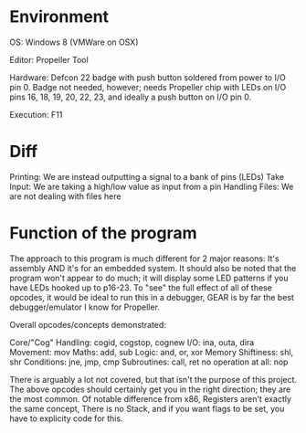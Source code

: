 Environment
=====
OS: Windows 8 (VMWare on OSX)

Editor: Propeller Tool

Hardware: Defcon 22 badge with push button soldered from power to I/O pin 0. Badge not needed, however; needs Propeller chip with LEDs on I/O pins 16, 18, 19, 20, 22, 23, and ideally a push button on I/O pin 0.

Execution: F11


Diff
=====
Printing: We are instead outputting a signal to a bank of pins (LEDs)
Take Input: We are taking a high/low value as input from a pin
Handling Files: We are not dealing with files here

Function of the program
=====
The approach to this program is much different for 2 major reasons: It's assembly AND it's for an embedded system. It should also be noted that the program won't appear to do much; it will display some LED patterns if you have LEDs hooked up to p16-23. To "see" the full effect of all of these opcodes, it would be ideal to run this in a debugger, GEAR is by far the best debugger/emulator I know for Propeller.

Overall opcodes/concepts demonstrated:

Core/"Cog" Handling: cogid, cogstop, cognew
I/O: ina, outa, dira
Movement: mov
Maths: add, sub
Logic: and, or, xor
Memory
Shiftiness: shl, shr
Conditions: jne, jmp, cmp
Subroutines: call, ret
no operation at all: nop

There is arguably a lot not covered, but that isn't the purpose of this project. The above opcodes should certainly get you in the right direction; they are the most common. Of notable difference from x86, Registers aren't exactly the same concept, There is no Stack, and if you want flags to be set, you have to explicity code for this.